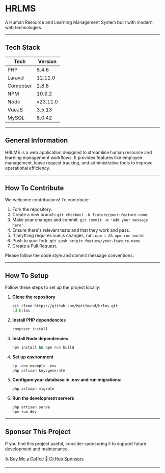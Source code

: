 # HRLMS
A Human Resource and Learning Management System built with modern web technologies.

---

## Tech Stack
| Tech | Version |
|---|---|
| PHP | 8.4.6 |
| Laravel | 12.12.0 |
| Composer | 2.8.8 | 
| NPM | 10.9.2 | 
| Node | v23.11.0 |
| VueJS | 3.5.13 |
| MySQL | 8.0.42 |

--- 

## General Information
HRLMS is a web application designed to streamline human resource and learning management workflows. It provides features like employee management, leave request tracking, and administrative tools to improve operational efficiency.

---

## How To Contribute
We welcome contributions! To contribute:

1. Fork the repository.
2. Create a new branch: `git checkout -b feature/your-feature-name`.
3. Make your changes and commit: `git commit -m 'Add your message here'`.
4. Ensure there's relevant tests and that they work and pass.
5. If anything requires vue.js changes, run: `npm i && npm run build`
6. Push to your fork: `git push origin feature/your-feature-name`.
7. Create a Pull Request.

Please follow the code style and commit message conventions.

---

## How To Setup
Follow these steps to set up the project locally:

1. **Clone the repository**
   ```bash
   git clone https://github.com/MattYeend/hrlms.git
   cd hrlms
   ```
2. **Install PHP dependencies**
    ```bash
    composer install
    ```
3. **Install Node dependencies**
    ```bash
    npm install && npm run build
    ```
4. **Set up environment**
    ```bash
    cp .env.example .env
    php artisan key:generate
    ```
5. **Configure your database in .env and run migrations:**
    ```bash
    php artisan migrate
    ```
6. **Run the development servers**
    ```bash
    php artisan serve
    npm run dev
    ```

---

## Sponser This Project
If you find this project useful, consider sponsoring it to support future development and maintenance.

[☕ Buy Me a Coffee](https://www.buymeacoffee.com/mattyeend)
[💸 GitHub Sponsors](https://github.com/sponsors/MattYeend)

---